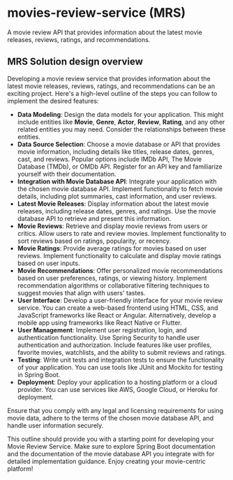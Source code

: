 # movies-review-service (MRS)
A movie review API that provides information about the latest movie releases, reviews, ratings, and recommendations.

## MRS Solution design overview
Developing a movie review service that provides information about the latest movie releases, reviews, ratings, and recommendations can be an exciting project. Here's a high-level outline of the steps you can follow to implement the desired features:

* **Data Modeling**: Design the data models for your application. This might include entities like **Movie**, **Genre**, **Actor**, **Review**, **Rating**, and any other related entities you may need. Consider the relationships between these entities.
* **Data Source Selection**: Choose a movie database or API that provides movie information, including details like titles, release dates, genres, cast, and reviews. Popular options include IMDb API, The Movie Database (TMDb), or OMDb API. Register for an API key and familiarize yourself with their documentation.
* **Integration with Movie Database API**: Integrate your application with the chosen movie database API. Implement functionality to fetch movie details, including plot summaries, cast information, and user reviews.
* **Latest Movie Releases**: Display information about the latest movie releases, including release dates, genres, and ratings. Use the movie database API to retrieve and present this information.
* **Movie Reviews**: Retrieve and display movie reviews from users or critics. Allow users to rate and review movies. Implement functionality to sort reviews based on ratings, popularity, or recency.
* **Movie Ratings**: Provide average ratings for movies based on user reviews. Implement functionality to calculate and display movie ratings based on user inputs.
* **Movie Recommendations**: Offer personalized movie recommendations based on user preferences, ratings, or viewing history. Implement recommendation algorithms or collaborative filtering techniques to suggest movies that align with users' tastes.
* **User Interface**: Develop a user-friendly interface for your movie review service. You can create a web-based frontend using HTML, CSS, and JavaScript frameworks like React or Angular. Alternatively, develop a mobile app using frameworks like React Native or Flutter.
* **User Management**: Implement user registration, login, and authentication functionality. Use Spring Security to handle user authentication and authorization. Include features like user profiles, favorite movies, watchlists, and the ability to submit reviews and ratings.
* **Testing**: Write unit tests and integration tests to ensure the functionality of your application. You can use tools like JUnit and Mockito for testing in Spring Boot.
* **Deployment**: Deploy your application to a hosting platform or a cloud provider. You can use services like AWS, Google Cloud, or Heroku for deployment.

Ensure that you comply with any legal and licensing requirements for using movie data, adhere to the terms of the chosen movie database API, and handle user information securely.

This outline should provide you with a starting point for developing your Movie Review Service. Make sure to explore Spring Boot documentation and the documentation of the movie database API you integrate with for detailed implementation guidance. Enjoy creating your movie-centric platform!
